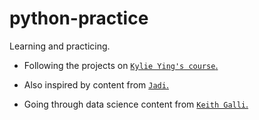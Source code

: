 # python-practice

Learning and practicing.

- Following the projects on [`Kylie Ying's course`.](https://youtu.be/8ext9G7xspg)

- Also inspired by content from [`Jadi`.](https://youtu.be/m3W9SkfNtYk)

- Going through data science content from [`Keith Galli`.](https://www.youtube.com/c/KGMIT)